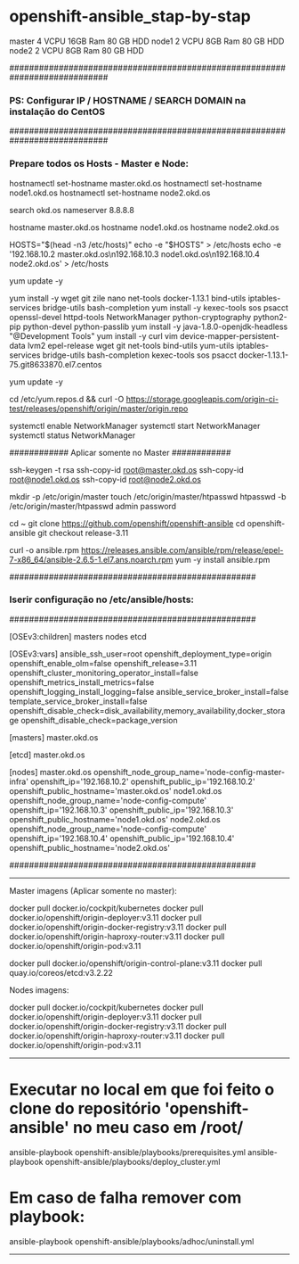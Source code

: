 # openshift-ansible_stap-by-stap


master 4 VCPU  16GB Ram 80 GB HDD
node1 2 VCPU  8GB Ram  80 GB HDD 
node2 2 VCPU  8GB Ram  80 GB HDD

############################################################################
### PS: Configurar IP / HOSTNAME / SEARCH DOMAIN na instalação do CentOS ###
############################################################################

### Prepare todos os Hosts - Master e Node:

hostnamectl set-hostname master.okd.os
hostnamectl set-hostname node1.okd.os
hostnamectl set-hostname node2.okd.os

search okd.os
nameserver 8.8.8.8

hostname master.okd.os
hostname node1.okd.os
hostname node2.okd.os

HOSTS="$(head -n3 /etc/hosts)"
echo -e "$HOSTS" > /etc/hosts
echo -e '192.168.10.2 master.okd.os\n192.168.10.3 node1.okd.os\n192.168.10.4 node2.okd.os' > /etc/hosts

yum update -y

yum install -y wget git zile nano net-tools docker-1.13.1 bind-utils iptables-services bridge-utils bash-completion 
yum install -y kexec-tools sos psacct openssl-devel httpd-tools NetworkManager python-cryptography python2-pip python-devel python-passlib
yum install -y java-1.8.0-openjdk-headless "@Development Tools"
yum install -y curl vim device-mapper-persistent-data lvm2 epel-release wget git net-tools bind-utils yum-utils iptables-services bridge-utils bash-completion kexec-tools sos psacct docker-1.13.1-75.git8633870.el7.centos

yum update -y

cd /etc/yum.repos.d && curl -O https://storage.googleapis.com/origin-ci-test/releases/openshift/origin/master/origin.repo

systemctl enable NetworkManager
systemctl start  NetworkManager
systemctl status NetworkManager

############ Aplicar somente no Master ############

ssh-keygen -t rsa
ssh-copy-id root@master.okd.os
ssh-copy-id root@node1.okd.os
ssh-copy-id root@node2.okd.os


mkdir -p /etc/origin/master
touch /etc/origin/master/htpasswd
htpasswd -b /etc/origin/master/htpasswd admin password

cd ~
git clone https://github.com/openshift/openshift-ansible
cd openshift-ansible
git checkout release-3.11

curl -o ansible.rpm https://releases.ansible.com/ansible/rpm/release/epel-7-x86_64/ansible-2.6.5-1.el7.ans.noarch.rpm
yum -y  install ansible.rpm

##################################################
### Iserir configuração no /etc/ansible/hosts: ###
##################################################

[OSEv3:children]
masters
nodes
etcd

[OSEv3:vars]
ansible_ssh_user=root
openshift_deployment_type=origin
openshift_enable_olm=false
openshift_release=3.11
openshift_cluster_monitoring_operator_install=false
openshift_metrics_install_metrics=false
openshift_logging_install_logging=false
ansible_service_broker_install=false
template_service_broker_install=false
openshift_disable_check=disk_availability,memory_availability,docker_storage
openshift_disable_check=package_version

[masters]
master.okd.os

[etcd]
master.okd.os

[nodes]
master.okd.os openshift_node_group_name='node-config-master-infra' openshift_ip='192.168.10.2' openshift_public_ip='192.168.10.2' openshift_public_hostname='master.okd.os'
node1.okd.os openshift_node_group_name='node-config-compute' openshift_ip='192.168.10.3' openshift_public_ip='192.168.10.3' openshift_public_hostname='node1.okd.os'
node2.okd.os openshift_node_group_name='node-config-compute' openshift_ip='192.168.10.4' openshift_public_ip='192.168.10.4' openshift_public_hostname='node2.okd.os'

##################################################

--------------------------------------------------------------------
Master imagens (Aplicar somente no master):

docker pull docker.io/cockpit/kubernetes
docker pull docker.io/openshift/origin-deployer:v3.11
docker pull docker.io/openshift/origin-docker-registry:v3.11
docker pull docker.io/openshift/origin-haproxy-router:v3.11
docker pull docker.io/openshift/origin-pod:v3.11

docker pull docker.io/openshift/origin-control-plane:v3.11
docker pull quay.io/coreos/etcd:v3.2.22


Nodes imagens:

docker pull docker.io/cockpit/kubernetes
docker pull docker.io/openshift/origin-deployer:v3.11
docker pull docker.io/openshift/origin-docker-registry:v3.11
docker pull docker.io/openshift/origin-haproxy-router:v3.11
docker pull docker.io/openshift/origin-pod:v3.11

--------------------------------------------------------------------

# Executar no local em que foi feito o clone do repositório 'openshift-ansible' no meu caso em /root/

ansible-playbook openshift-ansible/playbooks/prerequisites.yml
ansible-playbook openshift-ansible/playbooks/deploy_cluster.yml


# Em caso de falha remover com playbook: 

ansible-playbook openshift-ansible/playbooks/adhoc/uninstall.yml



--------------------------------------------------------------------
